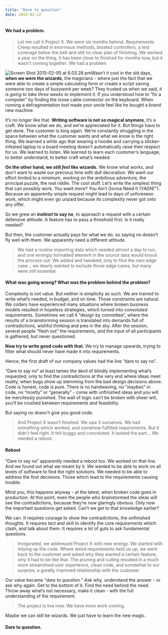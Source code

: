 ```yaml
---
title: "Dare to question"
date: 2015-02-12
---
```


#### **We had a problem.**

> Let me call it Project X. We were six months behind. Requirements Creep resulted in enormous methods, bloated controllers, a test coverage below the belt and still no clear plan of finishing. We worked a year on the thing, it has been close to finished for months now, but it wasn't coming together. We had a problem.

![Screen Shot 2015-02-05 at 6.03.28 pm](https://simplificators.files.wordpress.com/2015/02/screen-shot-2015-02-05-at-6-03-28-pm.png?w=300)Wasn’t it cool in the old days, **when we were the wizards**, the magicians - where just the fact that we were able to create a simple calculating form or create a script saving someone two days of busywork per week? They trusted us when we said, _it is going to take three weeks to implement it_. If you understood how to “fix a computer” by finding the loose cable connector on the keyboard. When running a defragmentation tool made your uncle feel like he bought a brand new machine.

It’s no longer like that. **Writing software is not so magical anymore**, it’s a craft. We know what we do, and we’re appreciated for it. But things have to get done. The customer is king again. We’re constantly struggling in the space between what the customer wants and what we _know_ is the right thing. We learned a while ago that wearing a hoodie and carrying a sticker-infested laptop to a board meeting doesn’t automatically raise their respect for us. We learned to listen. We learned to learn each customer’s language, to better understand, to better craft what’s needed.

**On the other hand, we still _feel_ like wizards.** We know what works, and don't want to waste our precious time with dull decoration. We want our effort limited to a minimum, working on the ambitious adventure, the principal puzzle, the real riddle. The cool stuff. Let’s write the simplest thing that can possibly work. You want more? You Ain’t Gonna Need It (YAGNI™). Because an apparently simple request might lead to days of unforeseen work, which might even go unpaid because its complexity never got onto any offer.

So we grew an **instinct to say no**, to approach a request with a certain defensive attitude. A feature has to pass a threshold first: Is it really needed?

But then, the customer actually pays for what we do, so saying no doesn’t fly well with them. We apparently need a different attitude.

> We had a routine importing data which needed almost a day to run, and one wrongly formatted element in the source data would knock the process out. We added and tweaked, only to find the next edge case… we dearly wanted to exclude those edge cases, but many were still essential.

#### **What was going wrong? What was the problem behind the problem?**

Complexity is not value. But neither is simplicity as such. We are trained to write what’s needed, in budget, and on time. Those constraints are natural. We coders have experienced many situations where broken business models resulted in hopeless strategies, which turned into convoluted requirements. Sometimes we call it “design by committee”, where the results of a brainstorming session is translated into demands full of contradictions, wishful thinking and pies in the sky. After the session, several people “flesh out” the requirements, and the input of all participants is gathered, but never questioned.

**Now try to write good code with that.** We try to manage upwards, trying to filter what should never have made it into requirements.

Hence, the first draft of our company values had the line “dare to say no”.

“Dare to say no” at least tames the devil of blindly implementing what’s requested, only to find the contradictions at the very end where ideas meet reality, when bugs show up stemming from the bad design decisions above. Code is honest, code is pure. There is no handwaving, no "maybes" in code, no “mostly” or “generally” - come with unfinished ideas and you will be mercilessly punished. The wall of logic can’t be broken with sheer will, you’ll be crushed between requirements and feasibility.

But saying no doesn’t give you good code.

> And Project X wasn’t finished. We saw it ourselves. We had something which worked, and somehow fulfilled requirements. But it didn’t feel right. It felt buggy and convoluted. It looked the part… We needed a reboot.

#### **Reboot**

“Dare to say no” apparently needed a reboot too. We worked on that line. And we found out what we meant by it. We wanted to be able to work on all levels of software to find the right solutions. We needed to be able to address the first decisions. Those which lead to the requirements causing trouble.

Mind you, this happens anyway - at the latest, when broken code goes in production. At this point, even the people who brainstormed the ideas will see the contradictions, because they’re now glaringly obvious. Only now the important questions get asked. Can’t we get to that knowledge earlier?

We can. It requires courage to show the contradictions, the unfinished thoughts. It requires tact and skill to identify the core requirements which clash, and talk about them. It requires a lot of guts to ask fundamental questions.

> Invigorated, we addressed Project X with new energy. We started with tidying up the code. Where weird requirements held us up, we went back to the customer and asked why they wanted a certain feature, why it had to be like that. The pruning and culling resulted in a much more streamlined user experience, clean code, and somewhat to our surprise, a greatly improved relationship with the customer.

Our value became “_dare to question._” Ask why, understand the answer - or ask why again. Get to the bottom of it. Find the need behind the need. Throw away what’s not necessary, make it clean - with the full understanding of the requirement.

> The project is live now. We have more work coming.

Maybe we can still be wizards. We just have to learn the new magic.

#### **Dare to question.**
